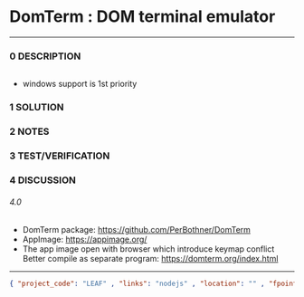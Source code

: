 # DomTerm : DOM terminal emulator
--------------------------------
### 0 DESCRIPTION

<img alt="" src="https://domterm.org/images/domterm-panes-1.png"/>

- windows support is 1st priority


### 1 SOLUTION


### 2 NOTES


### 3 TEST/VERIFICATION


### 4 DISCUSSION
###### 4.0
- DomTerm package: https://github.com/PerBothner/DomTerm
- AppImage: https://appimage.org/
- The app image open with browser which introduce keymap conflict
  Better compile as separate program: https://domterm.org/index.html


--------------------------------
```json
{ "project_code": "LEAF" , "links": "nodejs" , "location": "" , "fpoint": "" }
```
